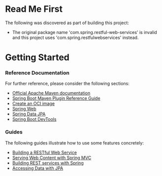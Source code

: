 # Read Me First
The following was discovered as part of building this project:

* The original package name 'com.spring.restful-web-services' is invalid and this project uses 'com.spring.restfulwebservices' instead.

# Getting Started

### Reference Documentation
For further reference, please consider the following sections:

* [Official Apache Maven documentation](https://maven.apache.org/guides/index.html)
* [Spring Boot Maven Plugin Reference Guide](https://docs.spring.io/spring-boot/docs/3.3.0-M3/maven-plugin/reference/html/)
* [Create an OCI image](https://docs.spring.io/spring-boot/docs/3.3.0-M3/maven-plugin/reference/html/#build-image)
* [Spring Web](https://docs.spring.io/spring-boot/docs/3.3.0-M3/reference/htmlsingle/index.html#web)
* [Spring Data JPA](https://docs.spring.io/spring-boot/docs/3.3.0-M3/reference/htmlsingle/index.html#data.sql.jpa-and-spring-data)
* [Spring Boot DevTools](https://docs.spring.io/spring-boot/docs/3.3.0-M3/reference/htmlsingle/index.html#using.devtools)

### Guides
The following guides illustrate how to use some features concretely:

* [Building a RESTful Web Service](https://spring.io/guides/gs/rest-service/)
* [Serving Web Content with Spring MVC](https://spring.io/guides/gs/serving-web-content/)
* [Building REST services with Spring](https://spring.io/guides/tutorials/rest/)
* [Accessing Data with JPA](https://spring.io/guides/gs/accessing-data-jpa/)

